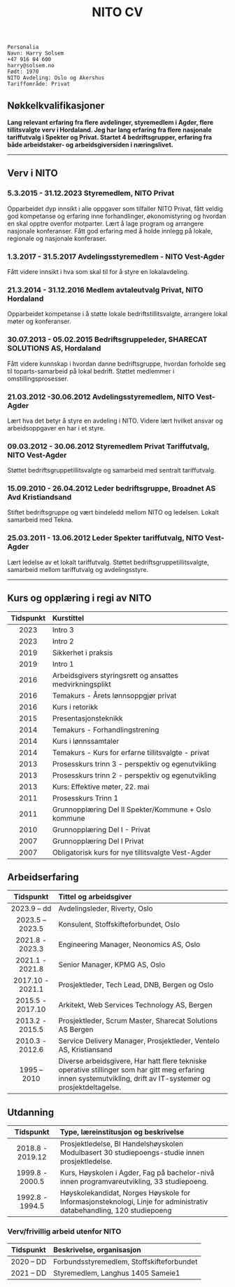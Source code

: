 ﻿---
title: NITO CV
custom_css: nitocv
---

```text
Personalia 
Navn: Harry Solsem
+47 916 04 600
harry@solsem.no 
Født: 1970
NITO Avdeling: Oslo og Akershus
Tariffområde: Privat
```

## Nøkkelkvalifikasjoner

**Lang relevant erfaring fra flere avdelinger, styremedlem i Agder, flere tillitsvalgte verv i Hordaland. Jeg har lang erfaring fra flere nasjonale tariffutvalg i Spekter og Privat. Startet 4 bedriftsgrupper, erfaring fra både arbeidstaker- og arbeidsgiversiden i næringslivet.**

***

## Verv i NITO

### 5.3.2015 - 31.12.2023 Styremedlem, NITO Privat

Opparbeidet dyp innsikt i alle oppgaver som tilfaller NITO Privat, fått veldig god kompetanse og erfaring inne forhandlinger, økonomistyring og hvordan en skal opptre ovenfor motparter. Lært å lage program og arrangere nasjonale konferanser. Fått god erfaring med å holde innlegg på lokale, regionale og nasjonale konferaser.

### 1.3.2017 - 31.5.2017 Avdelingsstyremedlem - NITO Vest-Agder

Fått videre innsikt i hva som skal til for å styre en lokalavdeling.

### 21.3.2014 - 31.12.2016 Medlem avtaleutvalg Privat, NITO Hordaland

Opparbeidet kompetanse i å støtte lokale bedriftstillitsvalgte, arrangere lokal møter og konferanser.

### 30.07.2013 - 05.02.2015 Bedriftsgruppeleder, SHARECAT SOLUTIONS AS, Hordaland

Fått videre kunnskap i hvordan danne bedriftsgruppe, hvordan forholde seg til toparts-samarbeid på lokal bedrift. Støttet medlemmer i omstillingsprosesser.

### 21.03.2012 -30.06.2012 Avdelingsstyremedlem, NITO Vest-Agder

Lært hva det betyr å styre en avdeling i NITO. Videre lært hvilket ansvar og arbeidsoppgaver en har i et styre.

### 09.03.2012 - 30.06.2012 Styremedlem Privat Tariffutvalg, NITO Vest-Agder

Støttet bedriftsgruppetillitsvalgte og samarbeid med sentralt tariffutvalg.

### 15.09.2010 - 26.04.2012 Leder bedriftsgruppe, Broadnet AS Avd Kristiandsand

Stiftet bedriftsgruppe og vært bindeledd mellom NITO og ledelsen. Lokalt samarbeid med Tekna.

### 25.03.2011 - 13.06.2012 Leder Spekter tariffutvalg, NITO Vest-Agder

Lært ledelse av et lokalt tariffutvalg. Støttet bedriftsgruppetillitsvalgte, samarbeid mellom tariffutvalg og avdelingsstyre.

***

## Kurs og opplæring i regi av NITO

| Tidspunkt | Kurstittel                                              |
| :----:    | :----                                                   |
| 2023     | Intro 3                                                  |
| 2023     | Intro 2                                                  |
| 2019     | Sikkerhet i praksis                                      |
| 2019     | Intro 1                                                  |
| 2016     | Arbeidsgivers styringsrett og ansattes medvirkningsplikt |
| 2016     | Temakurs - Årets lønnsoppgjør privat                     |
| 2016     | Kurs i retorikk                                          |
| 2015     | Presentasjonsteknikk                                     |
| 2014     | Temakurs - Forhandlingstrening                           |
| 2014     | Kurs i lønnssamtaler                                     |
| 2014     | Temakurs - Kurs for erfarne tillitsvalgte - privat       |
| 2013     | Prosesskurs trinn 3 - perspektiv og egenutvikling        |
| 2013     | Prosesskurs trinn 2 - perspektiv og egenutvikling        |
| 2013     | Kurs: Effektive møter, 22. mai                           |
| 2011     | Prosesskurs Trinn 1                                      |
| 2011     | Grunnopplæring Del II Spekter/Kommune + Oslo kommune     |
| 2010     | Grunnopplæring Del I - Privat                            |
| 2007     | Grunnopplæring Del I Privat                              |
| 2007     | Obligatorisk kurs for nye tillitsvalgte Vest-Agder       |  

## Arbeidserfaring

| Tidspunkt        | Tittel og arbeidsgiver                                            |
| :----:           | :----                                                             |
| 2023.9 – dd      | Avdelingsleder, Riverty, Oslo                                     |
| 2023.5 – 2023.5  | Konsulent, Stoffskifteforbundet, Oslo                             |
| 2021.8 - 2023.3  | Engineering Manager, Neonomics AS, Oslo                           |
| 2021.1 - 2021.8  | Senior Manager, KPMG AS, Oslo                                     |
| 2017.10 - 2021.1 | Prosjektleder, Tech Lead, DNB, Bergen og Oslo                     |
| 2015.5 - 2017.10 | Arkitekt, Web Services Technology AS, Bergen                      |
| 2013.2 - 2015.5  | Prosjektleder, Scrum Master, Sharecat Solutions AS Bergen         |
| 2010.3 - 2012.6  | Service Delivery Manager, Prosjektleder, Ventelo AS, Kristiansand |
| 1995 – 2010      | Diverse arbeidsgivere, Har hatt flere tekniske operative stillinger som har gitt meg erfaring innen systemutvikling, drift av IT-systemer og prosjektdeltagelse. |

## Utdanning

| Tidspunkt        | Type, læreinstitusjon og beskrivelse                                                                                 |
| :----:           | :----                                                                                                                |
| 2018.8 - 2019.12 | Prosjektledelse, BI Handelshøyskolen Modulbasert 30 studiepoengs-studie innen prosjektledelse.                       |
| 1999.8 - 2000.5  | Kurs, Høyskolen i Agder, Fag på bachelor-nivå innen programvareutvikling, 33 studiepoeng.                            |
| 1992.8 - 1994.5  | Høyskolekandidat, Norges Høyskole for Informasjonsteknologi, Linje for administrativ databehandling, 120 studiepoeng |

### Verv/frivillig arbeid utenfor NITO

| Tidspunkt         | Beskrivelse, organisasjon                  |
| :----:            | :----                                      |
| 2020 – DD         | Forbundsstyremedlem, Stoffskifteforbundet  |
| 2021 – DD         | Styremedlem, Langhus 1405 Sameie1          |
